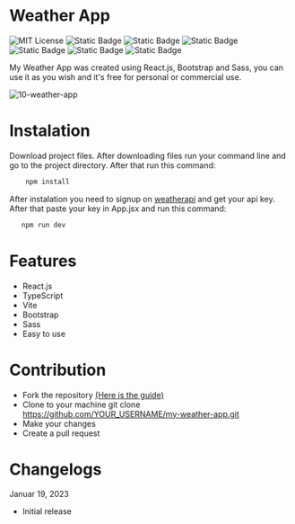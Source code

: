 # Weather App

![MIT License](https://img.shields.io/badge/Author-S1mon009-blue.svg) ![Static Badge](https://img.shields.io/badge/React-React?logo=react&logoColor=%2361DAFB&labelColor=%23555&color=%2361DAFB) ![Static Badge](https://img.shields.io/badge/TypeScript-TypeScript?logo=typescript&logoColor=%233178C6&labelColor=%23555&color=%233178C6) ![Static Badge](https://img.shields.io/badge/Vite-Vite?logo=vite&logoColor=%23646CFF&labelColor=%23555&color=%23646CFF) ![Static Badge](https://img.shields.io/badge/Bootstrap-bootstrap?logo=bootstrap&labelColor=%23595959&color=%237952B3) ![Static Badge](https://img.shields.io/badge/Sass-Sass?logo=sass&logoColor=%23CC6699&labelColor=%23555&color=%23CC6699) ![Static Badge](https://img.shields.io/badge/npm-npm?logo=npm&logoColor=%23CB3837&labelColor=%23555&color=%23CB3837)

My Weather App was created using React.js, Bootstrap and Sass, you can use it as you wish and it's free for personal or commercial use.

![10-weather-app](https://github.com/S1mon009/React.js/assets/105738321/6904de36-0f20-45b1-8682-200ff63fdeae)

# Instalation

Download project files. After downloading files run your command line and go to the project directory. After that run this command:

```bash
    npm install
```

After instalation you need to signup on [weatherapi](https://www.weatherapi.com) and get your api key. After that paste your key in App.jsx and run this command:

```bash
   npm run dev
```

# Features

- React.js
- TypeScript
- Vite
- Bootstrap
- Sass
- Easy to use

# Contribution

- Fork the repository [(Here is the guide)](https://docs.github.com/en/get-started/quickstart/fork-a-repo)
- Clone to your machine git clone https://github.com/YOUR_USERNAME/my-weather-app.git
- Make your changes
- Create a pull request

# Changelogs

Januar 19, 2023

- Initial release
